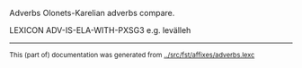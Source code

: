 Adverbs 
Olonets-Karelian adverbs compare.


LEXICON ADV-IS-ELA-WITH-PXSG3 e.g. levälleh





















* * *
<small>This (part of) documentation was generated from [../src/fst/affixes/adverbs.lexc](http://github.com/giellalt/lang-olo/blob/main/../src/fst/affixes/adverbs.lexc)</small>